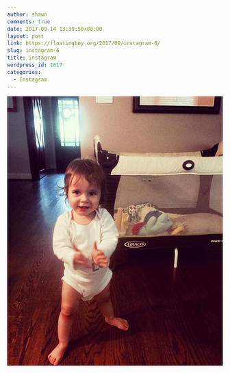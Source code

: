 ```yaml
---
author: shawn
comments: true
date: 2017-09-14 13:39:50+00:00
layout: post
link: https://floatingboy.org/2017/09/instagram-6/
slug: instagram-6
title: instagram
wordpress_id: 1617
categories:
  - Instagram
---
```


[![instagram](/assets/media/2017/09/21149482_158418611402578_4791281063752105984_n.jpg)](/assets/media/2017/09/21149482_158418611402578_4791281063752105984_n.jpg)
